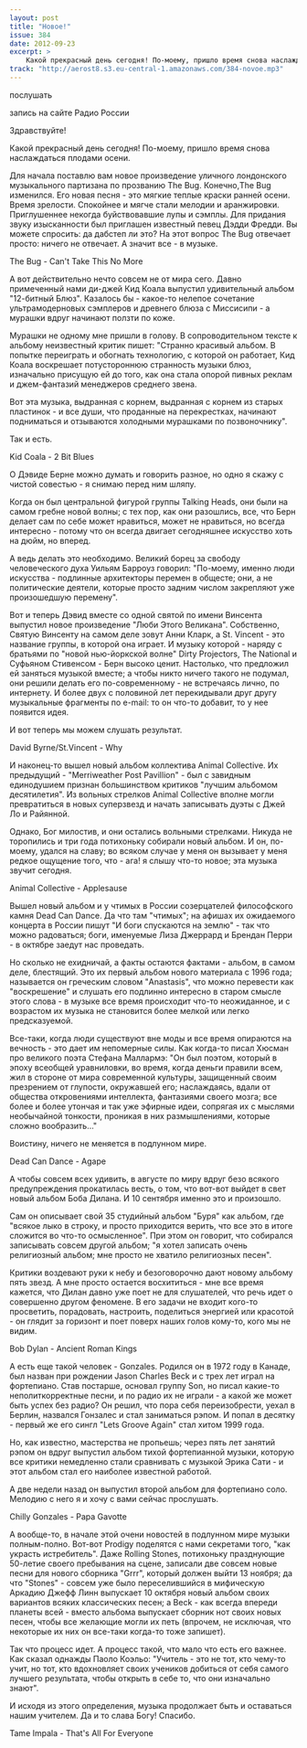 ```yaml
---
layout: post
title: "Новое!"
issue: 384
date: 2012-09-23
excerpt: >
    Какой прекрасный день сегодня! По-моему, пришло время снова наслаждаться плодами осени.
track: "http://aerost8.s3.eu-central-1.amazonaws.com/384-novoe.mp3"
---
```


послушать

запись на сайте Радио России

Здравствуйте!

Какой прекрасный день сегодня! По-моему, пришло время снова наслаждаться плодами осени.

Для начала поставлю вам новое произведение уличного лондонского музыкального партизана по прозванию The Bug. Конечно,The Bug изменился. Его новая песня - это мягкие теплые краски ранней осени. Время зрелости. Спокойнее и мягче стали мелодии и аранжировки. Приглушеннее некогда буйствовавшие лупы и сэмплы. Для придания звуку изысканности был приглашен известный певец Дэдди Фредди. Вы можете спросить: да дабстеп ли это? На этот вопрос The Bug отвечает просто: ничего не отвечает. А значит все - в музыке.

The Bug - Can't Take This No More

А вот действительно нечто совсем не от мира сего. Давно примеченный нами ди-джей Кид Коала выпустил удивительный альбом "12-битный Блюз". Казалось бы - какое-то нелепое сочетание ультрамодерновых сэмплеров и древнего блюза с Миссисипи - а мурашки вдруг начинают ползти по коже.

Мурашки не одному мне пришли в голову. В сопроводительном тексте к альбому неизвестный критик пишет: "Странно красивый альбом. В попытке переиграть и обогнать технологию, с которой он работает, Кид Коала воскрешает потустороннюю странность музыки блюз, изначально присущую ей до того, как она стала опорой пивных реклам и джем-фантазий менеджеров среднего звена.

Вот эта музыка, выдранная с корнем, выдранная с корнем из старых пластинок - и все души, что проданные на перекрестках, начинают подниматься и отзываются холодными мурашками по позвоночнику".

Так и есть.

Kid Coala - 2 Bit Blues

О Дэвиде Берне можно думать и говорить разное, но одно я скажу с чистой совестью - я снимаю перед ним шляпу.

Когда он был центральной фигурой группы Talking Heads, они были на самом гребне новой волны; с тех пор, как они разошлись, все, что Берн делает сам по себе может нравиться, может не нравиться, но всегда интересно - потому что он всегда двигает сегодняшнее искусство хоть на дюйм, но вперед.

А ведь делать это необходимо. Великий борец за свободу человеческого духа Уильям Барроуз говорил: "По-моему, именно люди искусства - подлинные архитекторы перемен в общесте; они, а не политические деятели, которые просто задним числом закрепляют уже произошедшую перемену".

Вот и теперь Дэвид вместе со одной святой по имени Винсента выпустил новое произведение "Люби Этого Великана". Собственно, Святую Винсенту на самом деле зовут Анни Кларк, а St. Vincent - это название группы, в которой она играет. И музыку которой - наряду с братьями по "новой нью-йоркской волне" Dirty Projectors, The National и Суфьяном Стивенсом - Берн высоко ценит. Настолько, что предложил ей заняться музыкой вместе; а чтобы никто ничего такого не подумал, они решили делать его по-современному - не встречаясь лично, по интернету. И более двух с половиной лет перекидывали друг другу музыкальные фрагменты по e-mail: то он что-то добавит, то у нее появится идея.

И вот теперь мы можем слушать результат.

David Byrne/St.Vincent - Why

И наконец-то вышел новый альбом коллектива Animal Collective. Их предыдущий - "Merriweather Post Pavillion" - был с завидным единодушием признан большинством критиков "лучшим альбомом десятилетия". Из вольных стрелков Animal Collective вполне могли превратиться в новых суперзвезд и начать записывать дуэты с Джей Ло и Райянной.

Однако, Бог милостив, и они остались вольными стрелками. Никуда не торопились и три года потихоньку собирали новый альбом. И он, по-моему, удался на славу; во всяком случае у меня он вызывает у меня редкое ощущение того, что - ага! я слышу что-то новое; эта музыка звучит сегодня.

Animal Collective - Applesause

Вышел новый альбом и у чтимых в России созерцателей философского камня Dead Can Dance. Да что там "чтимых"; на афишах их ожидаемого концерта в России пишут "И боги спускаются на землю" - так что можно радоваться; боги, именуемые Лиза Джеррард и Брендан Перри - в октябре заедут нас проведать.

Но сколько не ехидничай, а факты остаются фактами - альбом, в самом деле, блестящий. Это их первый альбом нового материала с 1996 года; называется он греческим словом "Anastasis", что можно перевести как "воскрешение" и слушать его подлинно интересно в старом смысле этого слова - в музыке все время происходит что-то неожиданное, и с возрастом их музыка не становится более мелкой или легко предсказуемой.

Все-таки, когда люди существуют вне моды и все время опираются на вечность - это дает им непомерные силы. Как когда-то писал Хюсман про великого поэта Стефана Маллармэ: "Он был поэтом, который в эпоху всеобщей уравниловки, во время, когда деньги правили всем, жил в стороне от мира современной культуры, защищенный своим презрением от глупости, окружавшей его; наслаждаясь, вдали от общества откровениями интеллекта, фантазиями своего мозга; все более и более утончая и так уже эфирные идеи, сопрягая их с мыслями необычайной тонкости, проникая в них размышлениями, которые сложно вообразить..."

Воистину, ничего не меняется в подлунном мире.

Dead Can Dance - Agape

А чтобы совсем всех удивить, в августе по миру вдруг безо всякого предупреждения прокатилась весть, о том, что вот-вот выйдет в свет новый альбом Боба Дилана. И 10 сентября именно это и произошло.

Cам он описывает свой 35 студийный альбом "Буря" как альбом, где "всякое лыко в строку, и просто приходится верить, что все это в итоге сложится во что-то осмысленное". При этом он говорит, что собирался записывать совсем другой альбом; "я хотел записать очень религиозный альбом; мне просто не хватило религиозных песен".

Критики воздевают руки к небу и безоговорочно дают новому альбому пять звезд. А мне просто остается восхититься - мне все время кажется, что Дилан давно уже поет не для слушателей, что речь идет о совершенно другом феномене. В его задачи не входит кого-то просветить, порадовать, настроить, поделиться энергией или красотой - он глядит за горизонт и поет поверх наших голов кому-то, кого мы не видим.

Bob Dylan - Ancient Roman Kings

А есть еще такой человек - Gonzales. Родился он в 1972 году в Канаде, был назван при рождении Jason Charles Beck и с трех лет играл на фортепиано. Став постарше, основал группу Son, но писал какие-то неполиткорректные песни, и по радио их не играли - а какой же может быть успех без радио? Он решил, что пора себя переизобрести, уехал в Берлин, назвался Гонзалес и стал заниматься рэпом. И попал в десятку - первый же его сингл "Lets Groove Again" стал хитом 1999 года.

Но, как известно, мастерства не пропьешь; через пять лет занятий рэпом он вдруг выпустил альбом тихой фортепианной музыки, которую все критики немедленно стали сравнивать с музыкой Эрика Сати - и этот альбoм стал его наиболее известной работой.

А две недели назад он выпустил второй альбом для фортепиано соло. Мелодию с него я и хочу с вами сейчас прослушать.

Chilly Gonzales - Papa Gavotte

А вообще-то, в начале этой очени новостей в подлунном мире музыки полным-полно. Вот-вот Prodigy поделятся с нами секретами того, "как украсть истребитель". Даже Rolling Stones, потихоньку празднующие 50-летие своего пребывания на сцене, записали две совсем новые песни для нового сборника "Grrr", который должен выйти 13 ноября; да что "Stones" - совсем уже было переселившийся в мифическую Аркадию Джефф Линн выпускает 10 октября новый альбом своих вариантов всяких классических песен; а Beck - как всегда впереди планеты всей - вместо альбома выпускает сборник нот своих новых песен, чтобы все желающие могли их петь (впрочем, не исключая, что некоторые их них он все-таки когда-то тоже запишет).

Так что процесс идет. А процесс такой, что мало что есть его важнее. Как сказал однажды Паоло Коэльо: "Учитель - это не тот, кто чему-то учит, но тот, кто вдохновляет своих учеников добиться от себя самого лучшего результата, чтобы открыть в себе то, что они изначально знают".

И исходя из этого определения, музыка продолжает быть и оставаться нашим учителем. Да и то слава Богу! Спасибо.

Tame Impala - That's All For Everyone

